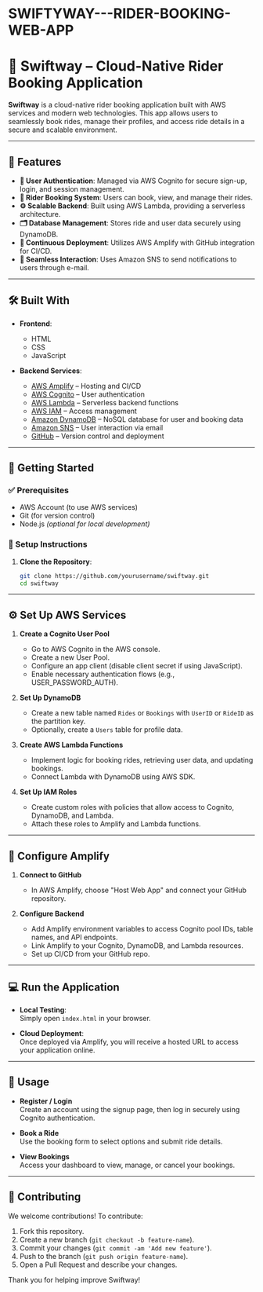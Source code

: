 # SWIFTYWAY---RIDER-BOOKING-WEB-APP
# 🚖 Swiftway – Cloud-Native Rider Booking Application

**Swiftway** is a cloud-native rider booking application built with AWS services and modern web technologies. This app allows users to seamlessly book rides, manage their profiles, and access ride details in a secure and scalable environment.

---

## 🌟 Features

- **🔐 User Authentication**: Managed via AWS Cognito for secure sign-up, login, and session management.  
- **🚗 Rider Booking System**: Users can book, view, and manage their rides.  
- **⚙️ Scalable Backend**: Built using AWS Lambda, providing a serverless architecture.  
- **🗂️ Database Management**: Stores ride and user data securely using DynamoDB.  
- **🔁 Continuous Deployment**: Utilizes AWS Amplify with GitHub integration for CI/CD.  
- **📩 Seamless Interaction**: Uses Amazon SNS to send notifications to users through e-mail.

---

## 🛠️ Built With

- **Frontend**:  
  - HTML  
  - CSS  
  - JavaScript

- **Backend Services**:
  - [AWS Amplify](https://aws.amazon.com/amplify/) – Hosting and CI/CD  
  - [AWS Cognito](https://aws.amazon.com/cognito/) – User authentication  
  - [AWS Lambda](https://aws.amazon.com/lambda/) – Serverless backend functions  
  - [AWS IAM](https://aws.amazon.com/iam/) – Access management  
  - [Amazon DynamoDB](https://aws.amazon.com/dynamodb/) – NoSQL database for user and booking data  
  - [Amazon SNS](https://aws.amazon.com/sns/) – User interaction via email  
  - [GitHub](https://github.com) – Version control and deployment

---

## 🚀 Getting Started

### ✅ Prerequisites

- AWS Account (to use AWS services)
- Git (for version control)
- Node.js *(optional for local development)*

### 🧰 Setup Instructions

1. **Clone the Repository**:
   ```bash
   git clone https://github.com/yourusername/swiftway.git
   cd swiftway
---

## ⚙️ Set Up AWS Services

1. **Create a Cognito User Pool**  
   - Go to AWS Cognito in the AWS console.  
   - Create a new User Pool.  
   - Configure an app client (disable client secret if using JavaScript).  
   - Enable necessary authentication flows (e.g., USER_PASSWORD_AUTH).  

2. **Set Up DynamoDB**  
   - Create a new table named `Rides` or `Bookings` with `UserID` or `RideID` as the partition key.  
   - Optionally, create a `Users` table for profile data.

3. **Create AWS Lambda Functions**  
   - Implement logic for booking rides, retrieving user data, and updating bookings.  
   - Connect Lambda with DynamoDB using AWS SDK.

4. **Set Up IAM Roles**  
   - Create custom roles with policies that allow access to Cognito, DynamoDB, and Lambda.  
   - Attach these roles to Amplify and Lambda functions.

---

## 🚀 Configure Amplify

1. **Connect to GitHub**  
   - In AWS Amplify, choose "Host Web App" and connect your GitHub repository.

2. **Configure Backend**  
   - Add Amplify environment variables to access Cognito pool IDs, table names, and API endpoints.  
   - Link Amplify to your Cognito, DynamoDB, and Lambda resources.  
   - Set up CI/CD from your GitHub repo.

---

## 💻 Run the Application

- **Local Testing**:  
  Simply open `index.html` in your browser.

- **Cloud Deployment**:  
  Once deployed via Amplify, you will receive a hosted URL to access your application online.

---

## 🔧 Usage

- **Register / Login**  
  Create an account using the signup page, then log in securely using Cognito authentication.

- **Book a Ride**  
  Use the booking form to select options and submit ride details.

- **View Bookings**  
  Access your dashboard to view, manage, or cancel your bookings.

---

## 🤝 Contributing

We welcome contributions! To contribute:

1. Fork this repository.
2. Create a new branch (`git checkout -b feature-name`).
3. Commit your changes (`git commit -am 'Add new feature'`).
4. Push to the branch (`git push origin feature-name`).
5. Open a Pull Request and describe your changes.

Thank you for helping improve Swiftway!

